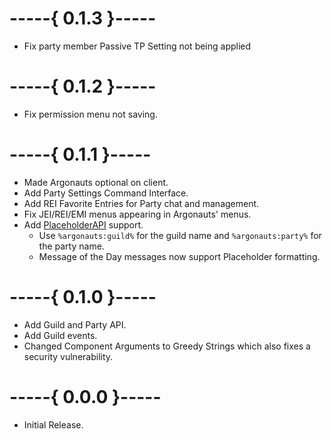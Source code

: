# -----{ 0.1.3 }-----
- Fix party member Passive TP Setting not being applied

# -----{ 0.1.2 }-----
- Fix permission menu not saving.

# -----{ 0.1.1 }-----
- Made Argonauts optional on client.
- Add Party Settings Command Interface.
- Add REI Favorite Entries for Party chat and management.
- Fix JEI/REI/EMI menus appearing in Argonauts' menus.
- Add [PlaceholderAPI](https://modrinth.com/mod/placeholder-api) support.
    - Use `%argonauts:guild%` for the guild name and `%argonauts:party%` for the party name.
    - Message of the Day messages now support Placeholder formatting.

# -----{ 0.1.0 }-----
- Add Guild and Party API.
- Add Guild events.
- Changed Component Arguments to Greedy Strings which also fixes a security vulnerability.

# -----{ 0.0.0 }-----
- Initial Release.
